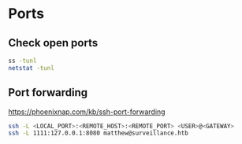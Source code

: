 # Ports

## Check open ports

```bash
ss -tunl
netstat -tunl
```

## Port forwarding

https://phoenixnap.com/kb/ssh-port-forwarding

```bash
ssh -L <LOCAL_PORT>:<REMOTE_HOST>:<REMOTE_PORT> <USER>@<GATEWAY>
ssh -L 1111:127.0.0.1:8080 matthew@surveillance.htb
```